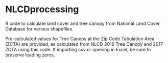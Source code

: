 # NLCDprocessing
R code to calculate land cover and tree canopy from National Land Cover Database for various shapefiles.

Pre-calculated values for Tree Canopy at the Zip Code Tabulation Area (ZCTA) are provided, as calculated from NLCD 2016 Tree Canopy and 2017 ZCTA using this code. If importing csv or opening in Excel, be sure to preserve leading zeros. 
